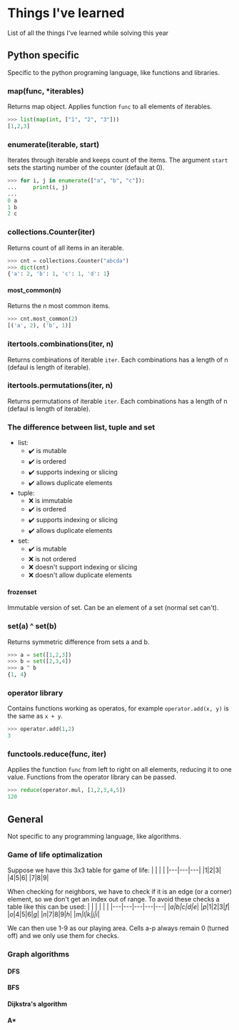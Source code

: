 # Things I've learned
List of all the things I've learned while solving this year
## Python specific
Specific to the python programing language, like functions and libraries.
### map(func, *iterables)
Returns map object. Applies function `func` to all elements of iterables.
```python
>>> list(map(int, ["1", "2", "3"]))
[1,2,3]
```

### enumerate(iterable, start)
Iterates through iterable and keeps count of the items. The argument `start` sets the starting number of the counter (default at 0).
```python
>>> for i, j in enumerate(["a", "b", "c"]):
...     print(i, j)
... 
0 a
1 b
2 c
```

### collections.Counter(iter)
Returns count of all items in an iterable.
```python
>>> cnt = collections.Counter("abcda")
>>> dict(cnt)
{'a': 2, 'b': 1, 'c': 1, 'd': 1}
```
#### most_common(n)
Returns the n most common items.
```python
>>> cnt.most_common(2)
[('a', 2), ('b', 1)]
```

### itertools.combinations(iter, n)
Returns combinations of iterable `iter`. Each combinations has a length of n (defaul is length of iterable).

### itertools.permutations(iter, n)
Returns permutations of iterable `iter`. Each combinations has a length of n (defaul is length of iterable).

### The difference between list, tuple and set
 - list:
   - ✔️ is mutable 
   - ✔️ is ordered
   - ✔️ supports indexing or slicing
   - ✔️ allows duplicate elements
 - tuple:
   - ❌ is immutable
   - ✔️ is ordered
   - ✔️ supports indexing or slicing
   - ✔️ allows duplicate elements
 - set:
   - ✔️ is mutable
   - ❌ is not ordered
   - ❌ doesn't support indexing or slicing
   - ❌ doesn't allow duplicate elements
#### frozenset
Immutable version of set. Can be an element of a set (normal set can't).

### set(a) ^ set(b)
Returns symmetric difference from sets a and b.
```python
>>> a = set([1,2,3])
>>> b = set([2,3,4])
>>> a ^ b
{1, 4}
```

### operator library 
Contains functions working as operatos, for example `operator.add(x, y)` is the same as `x + y`.
```python
>>> operator.add(1,2)
3
```

### functools.reduce(func, iter)
Applies the function `func` from left to right on all elements, reducing it to one value. Functions from the operator library can be passed. 
```python
>>> reduce(operator.mul, [1,2,3,4,5])
120
```

## General
Not specific to any programming language, like algorithms.
### Game of life optimalization
Suppose we have this 3x3 table for game of life:
| | | |
|---|---|---|
|1|2|3|
|4|5|6|
|7|8|9|

When checking for neighbors, we have to check if it is an edge (or a corner) element, so we don't get an index out of range.
To avoid these checks a table like this can be used:
| | | | | |
|---|---|---|---|---|
|*a|b|c|d|e*|
|*p*|1|2|3|*f*|
|*o*|4|5|6|*g*|
|*n*|7|8|9|*h*|
|*m|l|k|j|i*|

We can then use 1-9 as our playing area. Cells a-p always remain 0 (turned off) and we only use them for checks.

### Graph algorithms
#### DFS
#### BFS
#### Dijkstra's algorithm
#### A*
